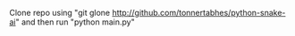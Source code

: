Clone repo using "git glone http://github.com/tonnertabhes/python-snake-ai" and then run "python main.py"

